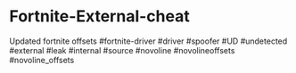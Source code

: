 # Fortnite-External-cheat


Updated fortnite offsets #fortnite-driver #driver #spoofer #UD #undetected #external #leak #internal #source #novoline #novolineoffsets #novoline_offsets
